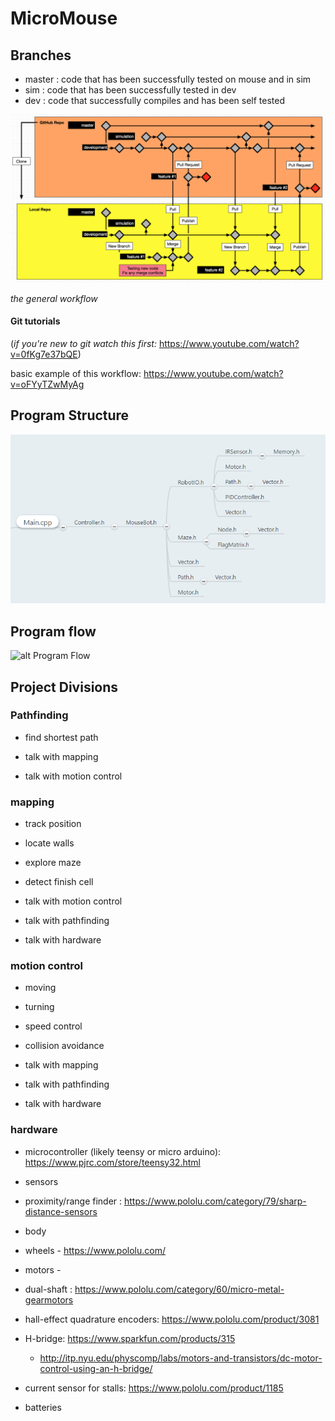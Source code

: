 # MicroMouse #

## Branches
* master : code that has been successfully tested on mouse and in sim
* sim : code that has been successfully tested in dev
* dev : code that successfully compiles and has been self tested

![alt branches](https://github.com/SRJC-Computer-Science-Club/micromouse/blob/master/workflow.png)

*the general workflow*

#### Git tutorials

(*if you're new to git watch this first:* https://www.youtube.com/watch?v=0fKg7e37bQE)

basic example of this workflow: https://www.youtube.com/watch?v=oFYyTZwMyAg

## Program Structure
![alt program structure](https://github.com/SRJC-Computer-Science-Club/micromouse/blob/dev/Charts/Hierarchy_Dev.PNG)


## Program flow

![alt Program Flow](https://github.com/SRJC-Computer-Science-Club/micromouse/blob/dev/Charts/flow%20v02.png)

## Project Divisions

### Pathfinding

* find shortest path

* talk with mapping

* talk with motion control

### mapping

* track position

* locate walls

* explore maze

* detect finish cell

* talk with motion control

* talk with pathfinding

* talk with hardware

### motion control

* moving

* turning

* speed control

* collision avoidance

* talk with mapping

* talk with pathfinding

* talk with hardware

### hardware


* microcontroller (likely teensy or micro arduino): https://www.pjrc.com/store/teensy32.html

* sensors
 * proximity/range finder : https://www.pololu.com/category/79/sharp-distance-sensors

* body

* wheels - https://www.pololu.com/  

* motors -  
 * dual-shaft : https://www.pololu.com/category/60/micro-metal-gearmotors
 * hall-effect quadrature encoders: https://www.pololu.com/product/3081
 * H-bridge: https://www.sparkfun.com/products/315
   * http://itp.nyu.edu/physcomp/labs/motors-and-transistors/dc-motor-control-using-an-h-bridge/
 * current sensor for stalls: https://www.pololu.com/product/1185

* batteries
